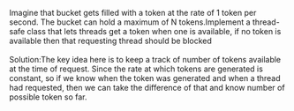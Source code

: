 Imagine that bucket gets filled with a token at the rate of 1 token per second. The bucket can hold a maximum of N tokens.Implement a thread-safe class that lets threads get a token when one is available, if no token is available then that requesting thread should be blocked<br><br>
Solution:The key idea here is to keep a track of number of tokens available at the time of request. Since the rate at which tokens are generated is constant, so if we know
when the token was generated and when a thread had requested, then we can take the difference of that and know number of possible token so far.
